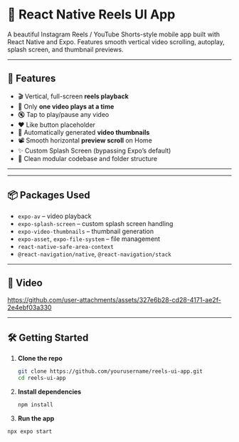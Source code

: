 # 📱 React Native Reels UI App

A beautiful Instagram Reels / YouTube Shorts-style mobile app built with React Native and Expo. Features smooth vertical video scrolling, autoplay, splash screen, and thumbnail previews.

---

## 🚀 Features

- 🎬 Vertical, full-screen **reels playback**
- 🔄 Only **one video plays at a time**
- 🔇 Tap to play/pause any video
- ❤️ Like button placeholder
- 📸 Automatically generated **video thumbnails**
- 📽️ Smooth horizontal **preview scroll** on Home
- ✨ Custom Splash Screen (bypassing Expo’s default)
- 🎯 Clean modular codebase and folder structure

---


---

## 📦 Packages Used

- `expo-av` – video playback
- `expo-splash-screen` – custom splash screen handling
- `expo-video-thumbnails` – thumbnail generation
- `expo-asset`, `expo-file-system` – file management
- `react-native-safe-area-context`
- `@react-navigation/native`, `@react-navigation/stack`

---

## 📸 Video


https://github.com/user-attachments/assets/327e6b28-cd28-4171-ae2f-2e4ebf03a330



---

## 🛠️ Getting Started

1. **Clone the repo**
   ```bash
   git clone https://github.com/yourusername/reels-ui-app.git
   cd reels-ui-app
   ```
2. **Install dependencies**
   ```bash
   npm install
    ```
4. **Run the app**

```bash
npx expo start
```


